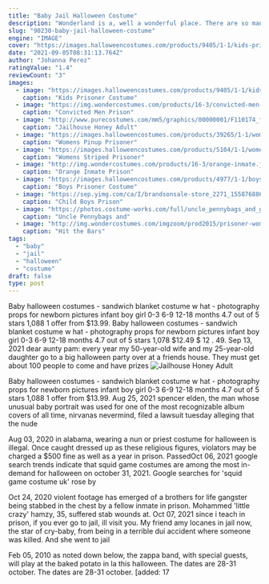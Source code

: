 ```yaml
---
title: "Baby Jail Halloween Costume"
description: "Wonderland is a, well a wonderful place. There are so many choices for you and your family. Maybe youve got a little girl whos going to get into character as soon as she slips into our supreme alice costume"
slug: "90230-baby-jail-halloween-costume"
engine: "IMAGE"
cover: "https://images.halloweencostumes.com/products/9405/1-1/kids-prisoner-costume.jpg"
date: "2021-09-05T08:31:13.764Z"
author: "Johanna Perez"
ratingValue: "1.4"
reviewCount: "3"
images:
  - image: "https://images.halloweencostumes.com/products/9405/1-1/kids-prisoner-costume.jpg"
    caption: "Kids Prisoner Costume"
  - image: "https://img.wondercostumes.com/products/16-3/convicted-men-prison-outfit.jpg"
    caption: "Convicted Men Prison"
  - image: "http://www.purecostumes.com/mm5/graphics/00000001/F110174_full_1.jpg"
    caption: "Jailhouse Honey Adult"
  - image: "https://images.halloweencostumes.com/products/39265/1-1/womens-pinup-prisoner-costume.jpg"
    caption: "Womens Pinup Prisoner"
  - image: "https://images.halloweencostumes.com/products/5104/1-1/womens-striped-prisoner-costume.jpg"
    caption: "Womens Striped Prisoner"
  - image: "http://img.wondercostumes.com/products/16-3/orange-inmate.jpg"
    caption: "Orange Inmate Prison"
  - image: "https://images.halloweencostumes.com/products/4977/1-1/boys-prisoner-costume.jpg"
    caption: "Boys Prisoner Costume"
  - image: "https://sep.yimg.com/ca/I/brandsonsale-store_2271_1558768864.jpg"
    caption: "Child Boys Prison"
  - image: "https://photos.costume-works.com/full/uncle_pennybags_and_go_to_jail1.jpg"
    caption: "Uncle Pennybags and"
  - image: "http://img.wondercostumes.com/imgzoom/prod2015/prisoner-womens-dress.jpg"
    caption: "Hit the Bars"
tags:
  - "baby"
  - "jail"
  - "halloween"
  - "costume"
draft: false
type: post
---
```


Baby halloween costumes - sandwich blanket costume w hat - photography props for newborn pictures infant boy girl 0-3 6-9 12-18 months 4.7 out of 5 stars 1,088 1 offer from $13.99. Baby halloween costumes - sandwich blanket costume w hat - photography props for newborn pictures infant boy girl 0-3 6-9 12-18 months 4.7 out of 5 stars 1,078 $12.49 $ 12 . 49. Sep 13, 2021 dear aunty pam: every year my 50-year-old wife and my 25-year-old daughter go to a big halloween party over at a friends house. They must get about 100 people to come and have prizes
![Jailhouse Honey Adult](http://www.purecostumes.com/mm5/graphics/00000001/F110174_full_1.jpg "Jailhouse Honey Adult")

Baby halloween costumes - sandwich blanket costume w hat - photography props for newborn pictures infant boy girl 0-3 6-9 12-18 months 4.7 out of 5 stars 1,088 1 offer from $13.99. Aug 25, 2021 spencer elden, the man whose unusual baby portrait was used for one of the most recognizable album covers of all time, nirvanas nevermind, filed a lawsuit tuesday alleging that the nude
<!--inArticleAds-->

<!--galleryOne-->

Aug 03, 2020 in alabama, wearing a nun or priest costume for halloween is illegal. Once caught dressed up as these religious figures, violators may be charged a $500 fine as well as a year in prison. PassedOct 06, 2021 google search trends indicate that squid game costumes are among the most in-demand for halloween on october 31, 2021. Google searches for 'squid game costume uk' rose by
<!--inArticleAds-->

<!--galleryTwo-->

Oct 24, 2020 violent footage has emerged of a brothers for life gangster being stabbed in the chest by a fellow inmate in prison. Mohammed 'little crazy' hamzy, 35, suffered stab wounds at. Oct 07, 2021 since i teach in prison, if you ever go to jail, ill visit you. My friend amy locanes in jail now, the star of cry-baby, from being in a terrible dui accident where someone was killed. And she went to jail
<!--galleryThree-->

Feb 05, 2010  as noted down below, the zappa band, with special guests, will play at the baked potato in la this halloween. The dates are 28-31 october. The dates are 28-31 october. [added: 17